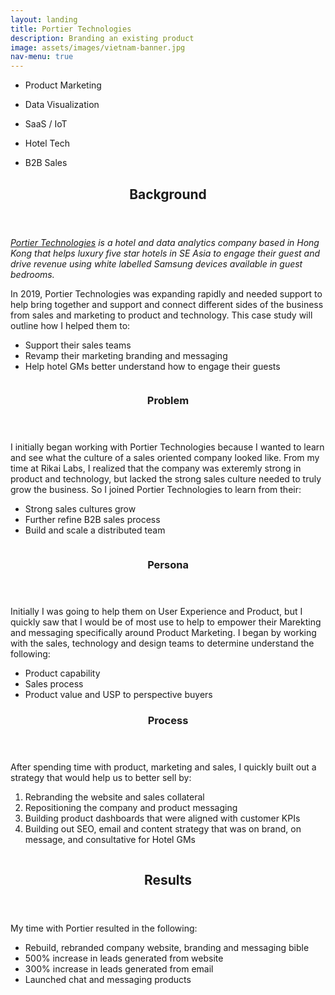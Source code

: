 ```yaml
---
layout: landing
title: Portier Technologies
description: Branding an existing product
image: assets/images/vietnam-banner.jpg
nav-menu: true
---
```

<div id="main">
	<section id="one">
		<div class="inner">
			<ul class="actions">
				<li><p class="button">Product Marketing</p></li>
				<li><p class="button special">Data Visualization</p></li>
				<li><p class="button">SaaS / IoT</p></li>
				<li><p class="button special">Hotel Tech</p></li>
				<li><p class="button">B2B Sales</p></li>
			</ul>
      <header class="major">
				<h2>Background</h2>
			</header>
      <p><i><a href="http://goportier.com">Portier Technologies</a> is a hotel and data analytics company based in Hong Kong that helps luxury five star hotels in SE Asia to engage their guest and drive revenue using white labelled Samsung devices available in guest bedrooms.</i></p>
			<p>In 2019, Portier Technologies was expanding rapidly and needed support to help bring together and support and connect different sides of the business from sales and marketing to product and technology. This case study will outline how I helped them to:
	    <ul>
	    <li>Support their sales teams</li>
	    <li>Revamp their marketing branding and messaging</li>
	    <li>Help hotel GMs better understand how to engage their guests</li>
	    </ul></p>
		</div>
	</section>
<section id="two" class="spotlights">
	<section>
		<span class="image fit"><img src="{% link assets/images/portier-at-pool.jpg %}" alt="" data-position="center center" /></span>
		<div class="content">
			<div class="inner">
				<header class="major">
					<h3>Problem</h3>
				</header>
				<p>I initially began working with Portier Technologies because I wanted to learn and see what the culture of a sales oriented company looked like. From my time at Rikai Labs, I realized that the company was exteremly strong in product and technology, but lacked the strong sales culture needed to truly grow the business. So I joined Portier Technologies to learn from their:
        <ul>
	        <li>Strong sales cultures grow</li>
					<li>Further refine B2B sales process</li>
	        <li>Build and scale a distributed team</li>
				</ul></p>
			</div>
		</div>
	</section>
  <section>
		<span class="image fit"><img src="{% link assets/images/portier-phone-with-stand.png %}" alt="" data-position="center center" /></span>
		<div class="content">
			<div class="inner">
				<header class="major">
					<h3>Persona</h3>
				</header>
				<p>Initially I was going to help them on User Experience and Product, but I quickly saw that I would be of most use to help to empower their Marekting and messaging specifically around Product Marketing. I began by working with the sales, technology and design teams to determine understand the following:
				<ul>
					<li>Product capability</li>
					<li>Sales process</li>
					<li>Product value and USP to perspective buyers</li>
				</ul></p>
				<header class="major">
					<h3>Process</h3>
				</header>
				<p>After spending time with product, marketing and sales, I quickly built out a strategy that would help us to better sell by:
				<ol>
					<li>Rebranding the website and sales collateral</li>
					<li>Repositioning the company and product messaging</li>
					<li>Building product dashboards that were aligned with customer KPIs</li>
					<li>Building out SEO, email and content strategy that was on brand, on message, and consultative for Hotel GMs</li>
				</ol></p>
			</div>
		</div>
	</section>
	<section id="three">
		<span class="image fit"><img src="{% link assets/images/portier-40-percent.png %}" alt="" data-position="25% 25%" /></span>
		<div class="content">
			<div class="inner">
				<header class="major">
					<h2>Results</h2>
				</header>
				<p>My time with Portier resulted in the following:
				<ul>
					<li>Rebuild, rebranded company website, branding and messaging bible</li>
					<li>500% increase in leads generated from website</li>
					<li>300% increase in leads generated from email</li>
					<li>Launched chat and messaging products</li>
				</ul></p>
			</div>
		</div>
	</section>
